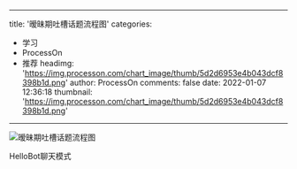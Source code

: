 
---
title: '暧昧期吐槽话题流程图'
categories: 
 - 学习
 - ProcessOn
 - 推荐
headimg: 'https://img.processon.com/chart_image/thumb/5d2d6953e4b043dcf8398b1d.png'
author: ProcessOn
comments: false
date: 2022-01-07 12:36:18
thumbnail: 'https://img.processon.com/chart_image/thumb/5d2d6953e4b043dcf8398b1d.png'
---

<div>   
<img class="thumb" alt="暧昧期吐槽话题流程图" src="https://img.processon.com/chart_image/thumb/5d2d6953e4b043dcf8398b1d.png" referrerpolicy="no-referrer">
<p>HelloBot聊天模式</p>  
</div>
            